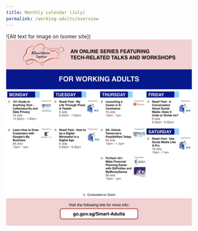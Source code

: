 ```yaml
---
title: Monthly calendar (July)
permalink: /working-adults/overview
---
```

![Alt text for image on Isomer site](![Alt text for image on Isomer site](/images/Working%20Adults%20calendar.jpg)
